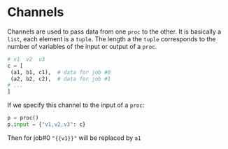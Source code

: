 

# Channels

Channels are used to pass data from one `proc` to the other. It is basically a `list`, each element is a `tuple`. The length a the `tuple` corresponds to the number of variables of the input or output of a `proc`.
```python
# v1  v2  v3
c = [
 (a1, b1, c1),  # data for job #0
 (a2, b2, c2),  # data for job #1
# ...
]
```
If we specify this channel to the input of a `proc`:
```python
p = proc()
p.input = {"v1,v2,v3": c}
```
Then for job#0 `"{{v1}}"` will be replaced by `a1`




